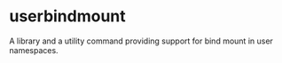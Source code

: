 # userbindmount
A library and a utility command providing support for bind mount in user namespaces.
